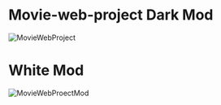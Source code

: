 # Movie-web-project Dark Mod
![MovieWebProject](https://github.com/SemihParlak/Movie-web-project/assets/124163896/4cea9998-b739-4b2b-b4f5-ea045b8072f7)
# White Mod
![MovieWebProectMod](https://github.com/SemihParlak/Movie-web-project/assets/124163896/8973b8f8-c4c7-4f17-ab00-bd98c99f9f73)
